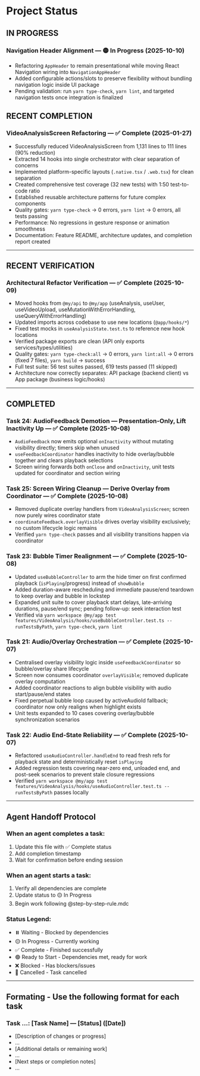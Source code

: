 # Project Status

## IN PROGRESS

### Navigation Header Alignment — 🟡 In Progress (2025-10-10)
- Refactoring `AppHeader` to remain presentational while moving React Navigation wiring into `NavigationAppHeader`
- Added configurable actions/slots to preserve flexibility without bundling navigation logic inside UI package
- Pending validation: run `yarn type-check`, `yarn lint`, and targeted navigation tests once integration is finalized

## RECENT COMPLETION

### VideoAnalysisScreen Refactoring — ✅ Complete (2025-01-27)
- Successfully reduced VideoAnalysisScreen from 1,131 lines to 111 lines (90% reduction)
- Extracted 14 hooks into single orchestrator with clear separation of concerns
- Implemented platform-specific layouts (`.native.tsx` / `.web.tsx`) for clean separation
- Created comprehensive test coverage (32 new tests) with 1:50 test-to-code ratio
- Established reusable architecture patterns for future complex components
- Quality gates: `yarn type-check` → 0 errors, `yarn lint` → 0 errors, all tests passing
- Performance: No regressions in gesture response or animation smoothness
- Documentation: Feature README, architecture updates, and completion report created

---

## RECENT VERIFICATION

### Architectural Refactor Verification — ✅ Complete (2025-10-09)
- Moved hooks from `@my/api` to `@my/app` (useAnalysis, useUser, useVideoUpload, useMutationWithErrorHandling, useQueryWithErrorHandling)
- Updated imports across codebase to use new locations (`@app/hooks/*`)
- Fixed test mocks in `useAnalysisState.test.ts` to reference new hook locations
- Verified package exports are clean (API only exports services/types/utilities)
- Quality gates: `yarn type-check:all` → 0 errors, `yarn lint:all` → 0 errors (fixed 7 files), `yarn build` → success
- Full test suite: 56 test suites passed, 619 tests passed (11 skipped)
- Architecture now correctly separates: API package (backend client) vs App package (business logic/hooks)

---

## COMPLETED

### Task 24: AudioFeedback Demotion — Presentation-Only, Lift Inactivity Up — ✅ Complete (2025-10-08)
- `AudioFeedback` now emits optional `onInactivity` without mutating visibility directly; timers skip when unused
- `useFeedbackCoordinator` handles inactivity to hide overlay/bubble together and clears playback selections
- Screen wiring forwards both `onClose` and `onInactivity`, unit tests updated for coordinator and section wiring

### Task 25: Screen Wiring Cleanup — Derive Overlay from Coordinator — ✅ Complete (2025-10-08)
- Removed duplicate overlay handlers from `VideoAnalysisScreen`; screen now purely wires coordinator state
- `coordinateFeedback.overlayVisible` drives overlay visibility exclusively; no custom lifecycle logic remains
- Verified `yarn type-check` passes and all visibility transitions happen via coordinator

### Task 23: Bubble Timer Realignment — ✅ Complete (2025-10-08)
- Updated `useBubbleController` to arm the hide timer on first confirmed playback (`isPlaying`/progress) instead of `showBubble`
- Added duration-aware rescheduling and immediate pause/end teardown to keep overlay and bubble in lockstep
- Expanded unit suite to cover playback start delays, late-arriving durations, pause/end sync; pending follow-up: seek interaction test
- Verified via `yarn workspace @my/app test features/VideoAnalysis/hooks/useBubbleController.test.ts --runTestsByPath`, `yarn type-check`, `yarn lint`

### Task 21: Audio/Overlay Orchestration — ✅ Complete (2025-10-07)
- Centralised overlay visibility logic inside `useFeedbackCoordinator` so bubble/overlay share lifecycle
- Screen now consumes coordinator `overlayVisible`; removed duplicate overlay computation
- Added coordinator reactions to align bubble visibility with audio start/pause/end states
- Fixed perpetual bubble loop caused by activeAudioId fallback; coordinator now only realigns when highlight exists
- Unit tests expanded to 10 cases covering overlay/bubble synchronization scenarios

### Task 22: Audio End-State Reliability — ✅ Complete (2025-10-07)
- Refactored `useAudioController.handleEnd` to read fresh refs for playback state and deterministically reset `isPlaying`
- Added regression tests covering near-zero end, unloaded end, and post-seek scenarios to prevent stale closure regressions
- Verified `yarn workspace @my/app test features/VideoAnalysis/hooks/useAudioController.test.ts --runTestsByPath` passes locally

---

## Agent Handoff Protocol

### When an agent completes a task:
1. Update this file with ✅ Complete status
2. Add completion timestamp
4. Wait for confirmation before ending session

### When an agent starts a task:
1. Verify all dependencies are complete
2. Update status to 🟡 In Progress
3. Begin work following @step-by-step-rule.mdc

### Status Legend:
- ⏸️ Waiting - Blocked by dependencies
- 🟡 In Progress - Currently working
- ✅ Complete - Finished successfully
- 🟢 Ready to Start - Dependencies met, ready for work
- ❌ Blocked - Has blockers/issues
- 🚫 Cancelled - Task cancelled

---

## Formating - Use the following format for each task

### Task ...: [Task Name] — [Status] ([Date])
- [Description of changes or progress]
- ...
- [Additional details or remaining work]
- ...
- [Next steps or completion notes]
- ...